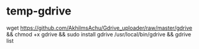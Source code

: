 # temp-gdrive


wget https://github.com/AkhilmsAchu/Gdrive_uploader/raw/master/gdrive
&& chmod +x gdrive
&& sudo install gdrive /usr/local/bin/gdrive
&& gdrive list
